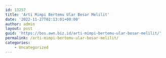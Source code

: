 ```yaml
---
id: 13257
title: 'Arti Mimpi Bertemu Ular Besar Melilit'
date: '2022-11-27T02:13:01+00:00'
author: admin
layout: post
guid: 'https://bos.awn.biz.id/arti-mimpi-bertemu-ular-besar-melilit/'
permalink: /arti-mimpi-bertemu-ular-besar-melilit/
categories:
    - Uncategorized
---
```


